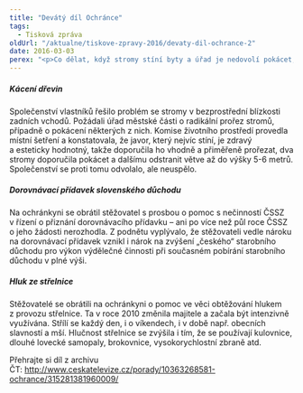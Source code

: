 ```yaml
---
title: "Devátý díl Ochránce"
tags:
  - Tisková zpráva
oldUrl: "/aktualne/tiskove-zpravy-2016/devaty-dil-ochrance-2"
date: 2016-03-03
perex: "<p>Co dělat, když stromy stíní byty a úřad je nedovolí pokácet, průtahy s přiznáním dorovnávacího přídavku k důchodu a příliš hlučná střelnice, každodenně používaná střelnice v malé obci. Těmto problémům se věnuje další díl pořadu Ochránce, který vysílá ČT 2 v neděli 6. 3. od 18:15 h a v reprízách ve čtvrtek v 18:55 h a v pátek ve 14:00 h.</p>"
---
```


<!-- imported from the old website -->

<h5>Kácení dřevin</h5> <p>Společenství vlastníků řešilo problém se stromy v bezprostřední blízkosti zadních vchodů. Požádali úřad městské části o radikální prořez stromů, případně o pokácení některých z nich. Komise životního prostředí provedla místní šetření a konstatovala, že javor, který nejvíc stíní, je zdravý a esteticky hodnotný, takže doporučila ho vhodně a přiměřeně prořezat, dva stromy doporučila pokácet a dalšímu odstranit větve až do výšky 5-6 metrů. Společenství se proti tomu odvolalo, ale neuspělo.</p> <h5>Dorovnávací přídavek slovenského důchodu</h5> <p>Na ochránkyni se obrátil stěžovatel s prosbou o pomoc s nečinností ČSSZ v řízení o přiznání dorovnávacího přídavku – ani po více než půl roce ČSSZ o jeho žádosti nerozhodla. Z podnětu vyplývalo, že stěžovateli vedle nároku na dorovnávací přídavek vznikl i nárok na zvýšení „českého“ starobního důchodu pro výkon výdělečné činnosti při současném pobírání starobního důchodu v plné výši. </p> <h5>Hluk ze střelnice</h5> <p>Stěžovatelé se obrátili na ochránkyni o pomoc ve věci obtěžování hlukem z provozu střelnice. Ta v roce 2010 změnila majitele a začala být intenzivně využívána. Střílí se každý den, i o víkendech, i v době např. obecních slavností a mší. Hlučnost střelnice se zvýšila i tím, že se používají kulovnice, dlouhé lovecké samopaly, brokovnice, vysokorychlostní zbraně atd. </p><p>Přehrajte si díl z archivu ČT: <a title="Otevření do nového okna" href="http://www.ceskatelevize.cz/porady/10363268581-ochrance/315281381960009/" target="_blank">http://www.ceskatelevize.cz/porady/10363268581-ochrance/315281381960009/</a> </p>
